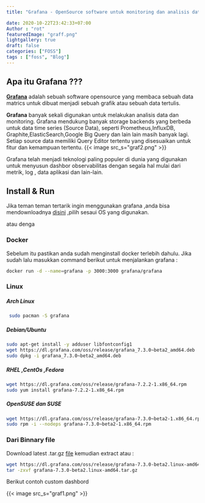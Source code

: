 ```yaml
---
title: "Grafana - OpenSource software untuk monitoring dan analisis data "

date: 2020-10-22T23:42:33+07:00
Author : "rot"
featuredImage: "graff.png"
lightgallery: true
draft: false
categories: ["FOSS"]
tags : ["foss", "Blog"]
---
```


 ## Apa itu Grafana ??? 
[**Grafana**](https://grafana.com/)  adalah sebuah software opensource yang membaca sebuah data matrics untuk dibuat menjadi sebuah grafik atau sebuah data tertulis.
  <!--more-->
 **Grafana** banyak sekali digunakan untuk melakukan analisis data dan monitoring. Grafana mendukung banyak storage backends yang berbeda untuk data time series (Source Data), seperti Prometheus,InfluxDB, Graphite,ElasticSearch,Google Big Query dan lain lain masih banyak lagi.
Setiap source data memiliki Query Editor tertentu yang disesuaikan untuk fitur dan kemampuan tertentu.
{{< image src_s="graf2.png" >}}

 Grafana telah menjadi teknologi paling populer di dunia yang digunakan untuk menyusun dashbor observabilitas dengan segala hal mulai dari metrik, log , data aplikasi dan lain-lain.






## Install & Run 


Jika teman teman tertarik ingin menggunakan grafana ,anda bisa mendownloadnya [disini](https://grafana.com/grafana/download) ,pilih sesaui OS yang digunakan.

atau denga

### Docker
Sebelum itu pastikan anda sudah menginstall docker terlebih dahulu. Jika sudah lalu masukkan command berikut untuk menjalankan grafana :
``` bash
docker run -d --name=grafana -p 3000:3000 grafana/grafana
``` 

###  Linux

 ##### Arch Linux

``` bash
 sudo pacman -S grafana
 ```

 ##### Debian/Ubuntu
 ```bash
 sudo apt-get install -y adduser libfontconfig1
wget https://dl.grafana.com/oss/release/grafana_7.3.0~beta2_amd64.deb
sudo dpkg -i grafana_7.3.0~beta2_amd64.deb
 ```
 
 ##### RHEL ,CentOs ,Fedora
``` bash
wget https://dl.grafana.com/oss/release/grafana-7.2.2-1.x86_64.rpm
sudo yum install grafana-7.2.2-1.x86_64.rpm
```
##### OpenSUSE dan SUSE
```bash
wget https://dl.grafana.com/oss/release/grafana-7.3.0~beta2-1.x86_64.rpm
sudo rpm -i --nodeps grafana-7.3.0~beta2-1.x86_64.rpm
```

### Dari Binnary file

Download latest .tar.gz [file](https://grafana.com/grafana/download?platform=linux) kemudian extract atau :
 ```bash
wget https://dl.grafana.com/oss/release/grafana-7.3.0-beta2.linux-amd64.tar.gz
tar -zxvf grafana-7.3.0-beta2.linux-amd64.tar.gz
``` 
Berikut contoh custom dashbord

{{< image src_s="graf1.png" >}}
